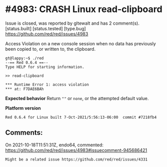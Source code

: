 
#4983: CRASH Linux read-clipboard
================================================================================
Issue is closed, was reported by gltewalt and has 2 comment(s).
[status.built] [status.tested] [type.bug]
<https://github.com/red/red/issues/4983>

Access Violation on a new console session when no data has previously been copied to, or written to, the clipboard.

```red
gt@lappy:~$ ./red
--== Red 0.6.4 ==-- 
Type HELP for starting information. 

>> read-clipboard

*** Runtime Error 1: access violation
*** at: F7DAE6BAh
```


**Expected behavior**
Return `""` or `none`, or the attempted default value.


**Platform version**

```
Red 0.6.4 for Linux built 7-Oct-2021/5:56:13-06:00  commit #7218fb4
```


Comments:
--------------------------------------------------------------------------------

On 2021-10-18T11:51:31Z, endo64, commented:
<https://github.com/red/red/issues/4983#issuecomment-945686421>

    Might be a related issue https://github.com/red/red/issues/4331 


